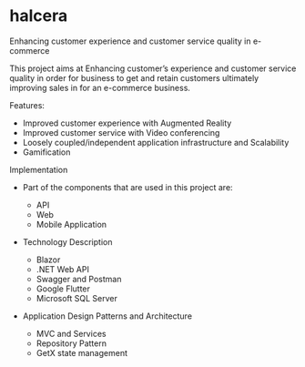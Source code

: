 # halcera

Enhancing customer experience and customer service quality in e-commerce

This project aims at Enhancing customer’s experience and customer service quality in order for business to get and retain customers ultimately improving sales in for an e-commerce business.

Features:
- Improved customer experience with Augmented Reality
- Improved customer service with Video conferencing
- Loosely coupled/independent application infrastructure and Scalability
- Gamification

Implementation
- Part of the components that are used in this project are:
  - API
  - Web
  - Mobile Application

- Technology Description
  - Blazor
  - .NET Web API
  - Swagger and Postman
  - Google Flutter
  - Microsoft SQL Server

- Application Design Patterns and Architecture
  - MVC and Services
  - Repository Pattern
  - GetX state management
